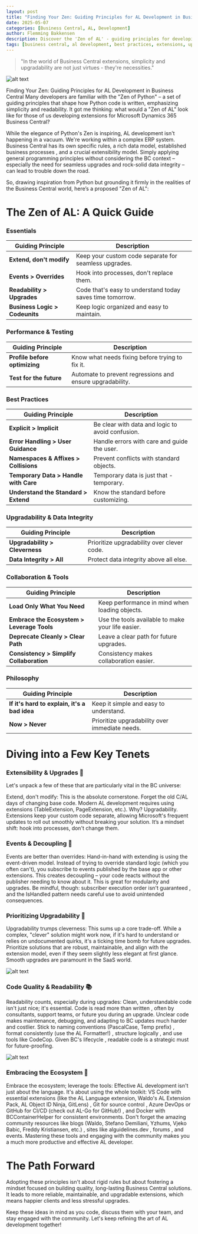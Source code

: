 ```yaml
---
layout: post
title: "Finding Your Zen: Guiding Principles for AL Development in Business Central"
date: 2025-05-07
categories: [Business Central, AL, Development]
author: Flemming Bakkensen
description: Discover the 'Zen of AL' - guiding principles for developing robust, maintainable extensions in Business Central that prioritize upgradability and data integrity.
tags: [business central, al development, best practices, extensions, upgradability]
---
```


> "In the world of Business Central extensions, simplicity and upgradability are not just virtues - they're necessities."

![alt text](/assets/images/2025-05-07-zen-for-al/zen-garden.png "Zen garden representing clean AL code principles")

<!--more-->

Finding Your Zen: Guiding Principles for AL Development in Business Central
Many developers are familiar with the "Zen of Python" – a set of guiding principles that shape how Python code is written, emphasizing simplicity and readability. It got me thinking: what would a "Zen of AL" look like for those of us developing extensions for Microsoft Dynamics 365 Business Central?

While the elegance of Python's Zen is inspiring, AL development isn't happening in a vacuum. We're working within a complex ERP system. Business Central has its own specific rules, a rich data model, established business processes , and a crucial extensibility model. Simply applying general programming principles without considering the BC context – especially the need for seamless upgrades  and rock-solid data integrity  – can lead to trouble down the road.   

So, drawing inspiration from Python but grounding it firmly in the realities of the Business Central world, here’s a proposed "Zen of AL":

The Zen of AL: A Quick Guide
================================

### Essentials

| Guiding Principle | Description |
| --- | --- |
| **Extend, don't modify** | Keep your custom code separate for seamless upgrades. |
| **Events > Overrides** | Hook into processes, don't replace them. |
| **Readability > Upgrades** | Code that's easy to understand today saves time tomorrow. |
| **Business Logic > Codeunits** | Keep logic organized and easy to maintain. |

### Performance & Testing

| Guiding Principle | Description |
| --- | --- |
| **Profile before optimizing** | Know what needs fixing before trying to fix it. |
| **Test for the future** | Automate to prevent regressions and ensure upgradability. |

### Best Practices

| Guiding Principle | Description |
| --- | --- |
| **Explicit > Implicit** | Be clear with data and logic to avoid confusion. |
| **Error Handling > User Guidance** | Handle errors with care and guide the user. |
| **Namespaces & Affixes > Collisions** | Prevent conflicts with standard objects. |
| **Temporary Data > Handle with Care** | Temporary data is just that - temporary. |
| **Understand the Standard > Extend** | Know the standard before customizing. |

### Upgradability & Data Integrity

| Guiding Principle | Description |
| --- | --- |
| **Upgradability > Cleverness** | Prioritize upgradability over clever code. |
| **Data Integrity > All** | Protect data integrity above all else. |

### Collaboration & Tools

| Guiding Principle | Description |
| --- | --- |
| **Load Only What You Need** | Keep performance in mind when loading objects. |
| **Embrace the Ecosystem > Leverage Tools** | Use the tools available to make your life easier. |
| **Deprecate Cleanly > Clear Path** | Leave a clear path for future upgrades. |
| **Consistency > Simplify Collaboration** | Consistency makes collaboration easier. |

### Philosophy

| Guiding Principle | Description |
| --- | --- |
| **If it's hard to explain, it's a bad idea** | Keep it simple and easy to understand. |
| **Now > Never** | Prioritize upgradability over immediate needs. |

Diving into a Few Key Tenets
================================

### Extensibility & Upgrades 🚀

Let's unpack a few of these that are particularly vital in the BC universe:

Extend, don't modify: This is the absolute cornerstone. Forget the old C/AL days of changing base code. Modern AL development requires using extensions (TableExtension, PageExtension, etc.). Why? Upgradability. Extensions keep your custom code separate, allowing Microsoft's frequent updates to roll out smoothly without breaking your solution. It’s a mindset shift: hook into processes, don't change them.   

### Events & Decoupling 📣

Events are better than overrides: Hand-in-hand with extending is using the event-driven model. Instead of trying to override standard logic (which you often can't), you subscribe to events published by the base app or other extensions. This creates decoupling  – your code reacts without the publisher needing to know about it. This is great for modularity and upgrades. Be mindful, though: subscriber execution order isn't guaranteed , and the IsHandled pattern needs careful use to avoid unintended consequences.   

### Prioritizing Upgradability 🚀

Upgradability trumps cleverness: This sums up a core trade-off. While a complex, "clever" solution might work now, if it's hard to understand or relies on undocumented quirks, it's a ticking time bomb for future upgrades. Prioritize solutions that are robust, maintainable, and align with the extension model, even if they seem slightly less elegant at first glance. Smooth upgrades are paramount in the SaaS world.   

![alt text](/assets/images/2025-05-07-zen-for-al/ai-development-workflows.png)

### Code Quality & Readability 📚

Readability counts, especially during upgrades: Clean, understandable code isn't just nice; it's essential. Code is read more than written , often by consultants, support teams, or future you during an upgrade. Unclear code makes maintenance, debugging, and adapting to BC updates much harder and costlier. Stick to naming conventions (PascalCase, Temp prefix) , format consistently (use the AL Formatter!) , structure logically , and use tools like CodeCop. Given BC's lifecycle , readable code is a strategic must for future-proofing.   

![alt text](/assets/images/2025-05-07-zen-for-al/good-vs-bad-code-quality.png)

### Embracing the Ecosystem 🌈

Embrace the ecosystem; leverage the tools: Effective AL development isn't just about the language. It's about using the whole toolkit: VS Code with essential extensions (like the AL Language extension, Waldo's AL Extension Pack, AL Object ID Ninja, GitLens) , Git for source control , Azure DevOps or GitHub for CI/CD (check out AL-Go for GitHub!) , and Docker with BCContainerHelper for consistent environments. Don't forget the amazing community resources like blogs (Waldo, Stefano Demiliani, Yzhums, Vjeko Babic, Freddy Kristiansen, etc.) , sites like alguidelines.dev , forums , and events. Mastering these tools and engaging with the community makes you a much more productive and effective AL developer.   

The Path Forward
================

Adopting these principles isn't about rigid rules but about fostering a mindset focused on building quality, long-lasting Business Central solutions. It leads to more reliable, maintainable, and upgradable extensions, which means happier clients and less stressful upgrades.   

Keep these ideas in mind as you code, discuss them with your team, and stay engaged with the community. Let's keep refining the art of AL development together!   
